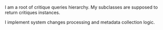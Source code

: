 I am a root of critique queries hierarchy.
My subclasses are supposed to return critiques instances.

I implement system changes processing and metadata collection logic.